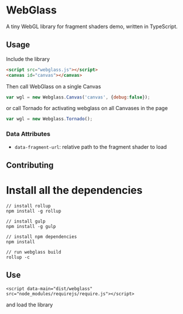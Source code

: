 # WebGlass

A tiny WebGL library for fragment shaders demo, written in TypeScript.

## Usage

Include the library

```html
<script src="webglass.js"></script>
<canvas id="canvas"></canvas>
```

Then call WebGlass on a single Canvas

```js
var wgl = new Webglass.Canvas('canvas', {debug:false});
```

or call Tornado for activating webglass on all Canvases in the page

```js
var wgl = new Webglass.Tornado();
```

### Data Attributes

* `data-fragment-url`: relative path to the fragment shader to load

## Contributing

# Install all the dependencies

```
// install rollup
npm install -g rollup

// install gulp
npm install -g gulp

// install npm dependencies
npm install

// run webglass build
rollup -c
```

## Use

```
<script data-main="dist/webglass" src="node_modules/requirejs/require.js"></script>
```

and load the library
